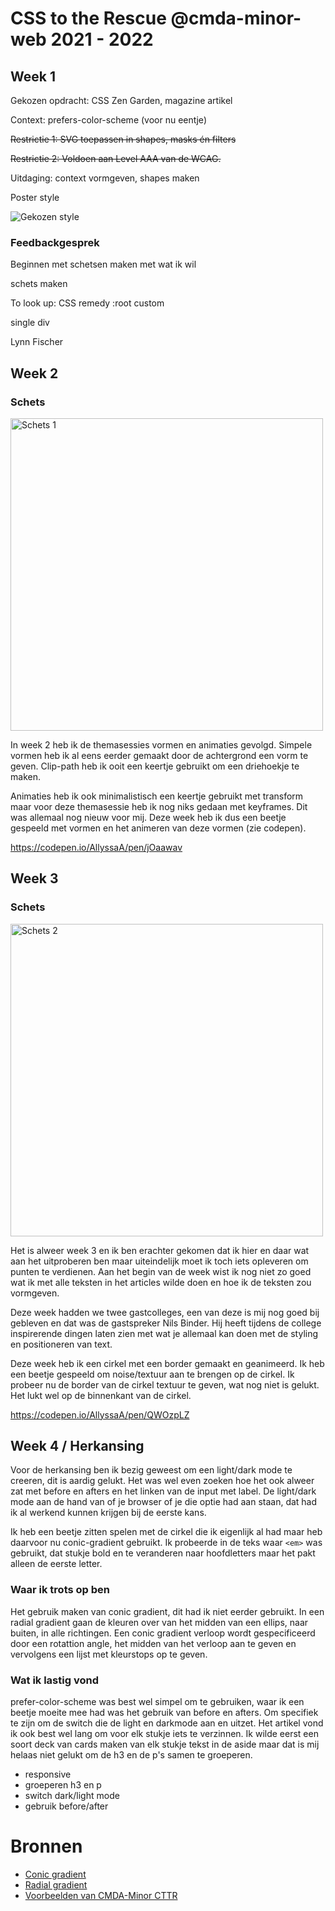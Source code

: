 # CSS to the Rescue @cmda-minor-web 2021 - 2022

## Week 1 
Gekozen opdracht: CSS Zen Garden, magazine artikel

Context: prefers-color-scheme (voor nu eentje)

~~Restrictie 1: SVG toepassen in shapes, masks én filters~~

~~Restrictie 2: Voldoen aan Level AAA van de WCAG.~~

Uitdaging: context vormgeven, shapes maken

Poster style

<img src="https://github.com/AllyssaA/css-to-the-rescue-2122/blob/main/docs/img/poster-style.JPG" alt="Gekozen style"/>

### Feedbackgesprek

Beginnen met schetsen maken met wat ik wil

schets maken

To look up:
CSS remedy
:root custom

single div

Lynn Fischer


## Week 2

### Schets
<img src="https://github.com/AllyssaA/css-to-the-rescue-2122/blob/main/docs/img/week1.2schets.jpg" alt="Schets 1" width="500px"/>

In week 2 heb ik de themasessies vormen en animaties gevolgd. Simpele vormen heb ik al eens eerder gemaakt door de achtergrond een vorm te geven. Clip-path heb ik ooit een keertje gebruikt om een driehoekje te maken. 

Animaties heb ik ook minimalistisch een keertje gebruikt met transform maar voor deze themasessie heb ik nog niks gedaan met keyframes. Dit was allemaal nog nieuw voor mij. Deze week heb ik dus een beetje gespeeld met vormen en het animeren van deze vormen (zie codepen).

https://codepen.io/AllyssaA/pen/jOaawav






## Week 3

### Schets 
<img src="https://github.com/AllyssaA/css-to-the-rescue-2122/blob/main/docs/img/weel3schets.jpg" alt="Schets 2" width="500px" />


Het is alweer week 3 en ik ben erachter gekomen dat ik hier en daar wat aan het uitproberen ben maar uiteindelijk moet ik toch iets opleveren om punten te verdienen. Aan het begin van de week wist ik nog niet zo goed wat ik met alle teksten in het articles wilde doen en hoe ik de teksten zou vormgeven.

Deze week hadden we twee gastcolleges, een van deze is mij nog goed bij gebleven en dat was de gastspreker Nils Binder. Hij heeft tijdens de college inspirerende dingen laten zien met wat je allemaal kan doen met de styling en positioneren van text. 


Deze week heb ik een cirkel met een border gemaakt en geanimeerd. Ik heb een beetje gespeeld om noise/textuur aan te brengen op de cirkel. 
Ik probeer nu de border van de cirkel textuur te geven, wat nog niet is gelukt. Het lukt wel op de binnenkant van de cirkel.


https://codepen.io/AllyssaA/pen/QWOzpLZ

## Week 4 / Herkansing 

Voor de herkansing ben ik bezig geweest om een light/dark mode te creeren, dit is aardig gelukt. Het was wel even zoeken hoe het ook alweer zat met before en afters en het linken van de input met label. De light/dark mode aan de hand van of je browser of je die optie had aan staan, dat had ik al werkend kunnen krijgen bij de eerste kans. 

Ik heb een beetje zitten spelen met de cirkel die ik eigenlijk al had maar heb daarvoor nu conic-gradient gebruikt. Ik probeerde in de teks waar `<em>` was gebruikt, dat stukje bold en te veranderen naar hoofdletters maar het pakt alleen de eerste letter.


### Waar ik trots op ben
Het gebruik maken van conic gradient, dit had ik niet eerder gebruikt. In een radial gradient gaan de kleuren over van het midden van een ellips, naar buiten, in alle richtingen. Een conic gradient verloop wordt gespecificeerd door een rotattion angle, het midden van het verloop aan te geven en vervolgens een lijst met kleurstops op te geven.


### Wat ik lastig vond
prefer-color-scheme was best wel simpel om te gebruiken, waar ik een beetje moeite mee had was het gebruik van before en afters. Om specifiek te zijn om de switch die de light en darkmode aan en uitzet. Het artikel vond ik ook best wel lang om voor elk stukje iets te verzinnen. Ik wilde eerst een soort deck van cards maken van elk stukje tekst in de aside maar dat is mij helaas niet gelukt om de h3 en de p's samen te groeperen.

- responsive
- groeperen h3 en p
- switch dark/light mode
- gebruik before/after



# Bronnen
- [Conic gradient](https://developer.mozilla.org/en-US/docs/Web/CSS/gradient/conic-gradient)
- [Radial gradient](https://developer.mozilla.org/en-US/docs/Web/CSS/gradient/radial-gradient)
- [Voorbeelden van CMDA-Minor CTTR](https://github.com/cmda-minor-web/css-to-the-rescue-2122)


